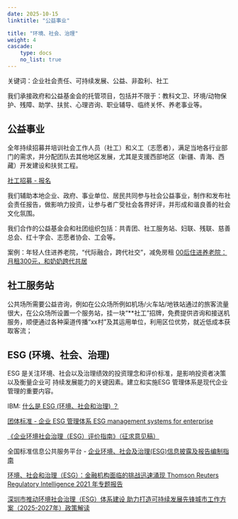 ```yaml
---
date: 2025-10-15
linktitle: "公益事业"

title: "环境、社会、治理"
weight: 4
cascade:
    type: docs
    no_list: true
---
```


关键词：企业社会责任、可持续发展、公益、非盈利、社工

我们承接政府和公益基金会的托管项目，包括并不限于：教科文卫、环境/动物保护、残障、助学、扶贫、心理咨询、职业辅导、临终关怀、养老事业等。

## 公益事业

全年持续招募并培训社会工作人员（社工）和义工（志愿者），满足当地各行业部门的需求，并分配团队去其他地区发展，尤其是支援西部地区（新疆、青海、西藏）开发建设和扶贫工程。

[社工招募 - 报名]()

我们辅助本地企业、政府、事业单位、居民共同参与社会公益事业，制作和发布社会责任报告，做影响力投资，让参与者广受社会各界好评，并形成和谐良善的社会文化氛围。

我们合作的公益基金会和社团组织包括：共青团、社工服务站、妇联、残联、慈善总会、红十字会、志愿者协会、工会等。

案例：年轻人住进养老院，“代际融合，跨代社交”，减免房租
[00后住进养老院：月租300元，和奶奶跨代共居](https://mp.weixin.qq.com/s/TNSUW6FelBhhTd6ZINFpMw)


## 社工服务站

公共场所需要公益咨询，例如在公众场所例如机场/火车站/地铁站通过的旅客流量很大，在公众场所设置一个服务站，挂一块“**社工”招牌，免费提供咨询和接送机服务，顺便通过各种渠道传播“xx村”及其运用单位，利用区位优势，就近低成本获取客流；



## ESG (环境、社会、治理)

ESG 是关注环境、社会以及治理绩效的投资理念和评价标准，是影响投资者决策以及衡量企业可
持续发展能力的关键因素。建立和实施ESG 管理体系是现代企业管理的重要内容。

IBM: [什么是 ESG (环境、社会和治理) ？](https://www.ibm.com/cn-zh/think/topics/environmental-social-and-governance)

[团体标准 - 企业 ESG 管理体系 ESG management systems for enterprise](http://www.cecc.com.cn/upload/202506/13/202506131415144848.pdf)

[《企业环境社会治理（ESG）评价指南》（征求意见稿）](https://www.acef.com.cn/uploads/soft/240924/7-240924111630.pdf)

全国标准信息公共服务平台 - [企业环境、社会及治理(ESG)信息披露及报告编制指南](https://std.samr.gov.cn/gb/search/gbDetailed?id=3618192DF2DB15F5E06397BE0A0AAF4D)

[环境、社会和治理（ESG）：金融机构面临的挑战迅速涌现 Thomson Reuters Regulatory Intelligence 2021 年专题报告](https://www.thomsonreuters.cn/content/dam/ewp-m/documents/china/pdf/reports/esg-report-cn.pdf)

[深圳市推动环境社会治理（ESG）体系建设 助力打造可持续发展先锋城市工作方案（2025-2027年）政策解读](https://fgw.sz.gov.cn/zwgk/zcjzcjd/zcjd/content/post_12077729.html)
